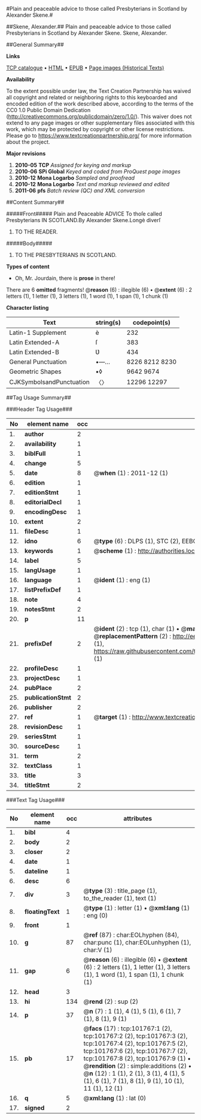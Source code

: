 #Plain and peaceable advice to those called Presbyterians in Scotland by Alexander Skene.#

##Skene, Alexander.##
Plain and peaceable advice to those called Presbyterians in Scotland by Alexander Skene.
Skene, Alexander.

##General Summary##

**Links**

[TCP catalogue](http://www.ota.ox.ac.uk/tcp/)  • 
[HTML](http://tei.it.ox.ac.uk/tcp/Texts-HTML/free/A60/A60329.html)  • 
[EPUB](http://tei.it.ox.ac.uk/tcp/Texts-EPUB/free/A60/A60329.epub) • 
[Page images (Historical Texts)](https://historicaltexts.jisc.ac.uk/eebo-13777543e)

**Availability**

To the extent possible under law, the Text Creation Partnership has waived all copyright and related or neighboring rights to this keyboarded and encoded edition of the work described above, according to the terms of the CC0 1.0 Public Domain Dedication (http://creativecommons.org/publicdomain/zero/1.0/). This waiver does not extend to any page images or other supplementary files associated with this work, which may be protected by copyright or other license restrictions. Please go to https://www.textcreationpartnership.org/ for more information about the project.

**Major revisions**

1. __2010-05__ __TCP__ *Assigned for keying and markup*
1. __2010-06__ __SPi Global__ *Keyed and coded from ProQuest page images*
1. __2010-12__ __Mona Logarbo__ *Sampled and proofread*
1. __2010-12__ __Mona Logarbo__ *Text and markup reviewed and edited*
1. __2011-06__ __pfs__ *Batch review (QC) and XML conversion*

##Content Summary##

#####Front#####
Plain and Peaceable ADVICE To thoſe called Presbyterians IN SCOTLAND.By Alexander Skene.Longè diverſ
1. TO THE READER.

#####Body#####

1. TO THE PRESBYTERIANS IN SCOTLAND.

**Types of content**

  * Oh, Mr. Jourdain, there is **prose** in there!

There are 6 **omitted** fragments! 
 @__reason__ (6) : illegible (6)  •  @__extent__ (6) : 2 letters (1), 1 letter (1), 3 letters (1), 1 word (1), 1 span (1), 1 chunk (1)

**Character listing**


|Text|string(s)|codepoint(s)|
|---|---|---|
|Latin-1 Supplement|è|232|
|Latin Extended-A|ſ|383|
|Latin Extended-B|Ʋ|434|
|General Punctuation|•—…|8226 8212 8230|
|Geometric Shapes|▪◊|9642 9674|
|CJKSymbolsandPunctuation|〈〉|12296 12297|

##Tag Usage Summary##

###Header Tag Usage###

|No|element name|occ|attributes|
|---|---|---|---|
|1.|__author__|2||
|2.|__availability__|1||
|3.|__biblFull__|1||
|4.|__change__|5||
|5.|__date__|8| @__when__ (1) : 2011-12 (1)|
|6.|__edition__|1||
|7.|__editionStmt__|1||
|8.|__editorialDecl__|1||
|9.|__encodingDesc__|1||
|10.|__extent__|2||
|11.|__fileDesc__|1||
|12.|__idno__|6| @__type__ (6) : DLPS (1), STC (2), EEBO-CITATION (1), OCLC (1), VID (1)|
|13.|__keywords__|1| @__scheme__ (1) : http://authorities.loc.gov/ (1)|
|14.|__label__|5||
|15.|__langUsage__|1||
|16.|__language__|1| @__ident__ (1) : eng (1)|
|17.|__listPrefixDef__|1||
|18.|__note__|4||
|19.|__notesStmt__|2||
|20.|__p__|11||
|21.|__prefixDef__|2| @__ident__ (2) : tcp (1), char (1)  •  @__matchPattern__ (2) : ([0-9\-]+):([0-9IVX]+) (1), (.+) (1)  •  @__replacementPattern__ (2) : http://eebo.chadwyck.com/downloadtiff?vid=$1&page=$2 (1), https://raw.githubusercontent.com/textcreationpartnership/Texts/master/tcpchars.xml#$1 (1)|
|22.|__profileDesc__|1||
|23.|__projectDesc__|1||
|24.|__pubPlace__|2||
|25.|__publicationStmt__|2||
|26.|__publisher__|2||
|27.|__ref__|1| @__target__ (1) : http://www.textcreationpartnership.org/docs/. (1)|
|28.|__revisionDesc__|1||
|29.|__seriesStmt__|1||
|30.|__sourceDesc__|1||
|31.|__term__|2||
|32.|__textClass__|1||
|33.|__title__|3||
|34.|__titleStmt__|2||


###Text Tag Usage###

|No|element name|occ|attributes|
|---|---|---|---|
|1.|__bibl__|4||
|2.|__body__|2||
|3.|__closer__|2||
|4.|__date__|1||
|5.|__dateline__|1||
|6.|__desc__|6||
|7.|__div__|3| @__type__ (3) : title_page (1), to_the_reader (1), text (1)|
|8.|__floatingText__|1| @__type__ (1) : letter (1)  •  @__xml:lang__ (1) : eng (0)|
|9.|__front__|1||
|10.|__g__|87| @__ref__ (87) : char:EOLhyphen (84), char:punc (1), char:EOLunhyphen (1), char:V (1)|
|11.|__gap__|6| @__reason__ (6) : illegible (6)  •  @__extent__ (6) : 2 letters (1), 1 letter (1), 3 letters (1), 1 word (1), 1 span (1), 1 chunk (1)|
|12.|__head__|3||
|13.|__hi__|134| @__rend__ (2) : sup (2)|
|14.|__p__|37| @__n__ (7) : 1 (1), 4 (1), 5 (1), 6 (1), 7 (1), 8 (1), 9 (1)|
|15.|__pb__|17| @__facs__ (17) : tcp:101767:1 (2), tcp:101767:2 (2), tcp:101767:3 (2), tcp:101767:4 (2), tcp:101767:5 (2), tcp:101767:6 (2), tcp:101767:7 (2), tcp:101767:8 (2), tcp:101767:9 (1)  •  @__rendition__ (2) : simple:additions (2)  •  @__n__ (12) : 1 (1), 2 (1), 3 (1), 4 (1), 5 (1), 6 (1), 7 (1), 8 (1), 9 (1), 10 (1), 11 (1), 12 (1)|
|16.|__q__|5| @__xml:lang__ (1) : lat (0)|
|17.|__signed__|2||
